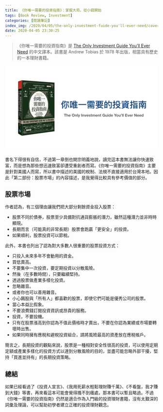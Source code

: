 ```yaml
---
title: 《你唯一需要的投資指南》：掌握大局，從小錢開始
tags: [Book Review, Investment]
categories: [閱讀筆記]
index_img: /2020/04/05/the-only-investment-fuide-you'll-ever-need/cover.jpg
date: 2020-04-05 23:30:25
---
```


> 《你唯一需要的投資指南》是 [The Only Investment Guide You’ll Ever Need](https://www.amazon.com/Only-Investment-Guide-Youll-Ever-ebook/dp/B011H55NBM) 的中文譯本。該書是 Andrew Tobias 於 1978 年出版，相當具有歷史的一本理財書籍。

![cover](/2020/04/05/the-only-investment-fuide-you'll-ever-need/cover.jpg)

<!-- more -->

書名下得很有自信，不過第一章倒也開宗明義地說，讀完這本書無法讓你快速致富，而是想為那些想迅速致富卻遭受重創者而寫。《你唯一需要的投資指南》主要是針對美國人而寫，所以書中描述的美國的稅制、法規不直接適用於台灣本地。因此「第二部份：股票市場」的內容描述，是我覺得比較具有參考價值的部分。

## 股票市場

作者認為，有三個理由讓我們把大部分剩餘資金投入股票：

- 股票不同於債券，股票至少具備對抗通貨膨脹的潛力，雖然這種潛力並非時時顯現。
- 長期而言（可能真的非常長期）股票會跑贏「更安全」的投資。
- 如果順利，股票投資可以節稅。

此外，本書也列出了認為對大多數人很重要的股票投資方式：

- 只投入未來多年不會動用的資金。
- 買低賣高。
- 不要集中一次投資，要定期投資以分散風險。
- 然後（在多數時間），只要繼續堅持。
- 透過股票做產業多樣化投資。
- 忽略雜音。
- 或者你也可以善用雜音。
- 小心飆股與「所有人」都喜歡的股票，即使它們可能是優秀公司的股票。
- 當心本益比假象。
- 不要浪費錢訂閱投資資訊或昂貴的服務。
- 投資，不要投機。
- 只有在股票漲高到你認為不值此價格時才賣出，不要在你認為業績或市場要轉壞時出售。
- 如果同時擁有應稅和避稅投資組合，請將風險最高的資產放在應稅帳戶。

簡言之，長期投資的觀點來說，股票是一種相對安全性很高的投資，可以使用定期定額或產業多樣化的投資方式以達到分散風險的目的，並盡可能忽略外部干擾，堅持「買進並持有」的長期投資策略。

## 總結

如果已經看過了《投資人宣言》、《我用死薪水輕鬆理財賺千萬》、《不看盤，我才賺到大錢》等書，再來看這本可能會覺得搔不到癢處，那本書可以暫且略過。不過《你唯一需要的投資指南》仍然是適合作為入門級的投資理財書籍，沒有太艱深的詞彙及理論，可以幫助初學者建立正確的投資理財觀念。

